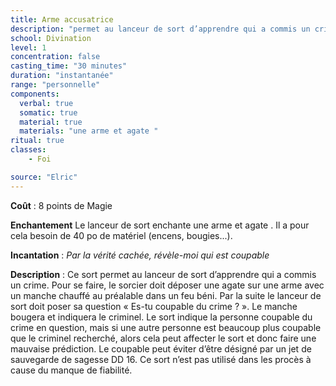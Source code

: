 ```yaml
---
title: Arme accusatrice
description: "permet au lanceur de sort d’apprendre qui a commis un crime"
school: Divination
level: 1
concentration: false
casting_time: "30 minutes"
duration: "instantanée"
range: "personnelle"
components:
  verbal: true
  somatic: true
  material: true
  materials: "une arme et agate "
ritual: true
classes:
    - Foi

source: "Elric"
---
```

**Coût** : 8 points de Magie   

**Enchantement** Le lanceur de sort enchante une arme et agate . Il a pour cela besoin de 40 po de matériel (encens, bougies...).  

**Incantation** : *Par la vérité cachée, révèle-moi qui est coupable*   

**Description** : Ce sort permet au lanceur de sort d’apprendre qui a commis un crime. Pour se faire, le sorcier doit déposer une agate sur une arme avec un manche chauffé au préalable dans un feu béni. Par la suite le lanceur de sort doit poser sa question « Es-tu coupable du crime ? ». Le manche bougera et indiquera le criminel. Le sort indique la personne coupable du crime en question, mais si une autre personne est beaucoup plus coupable que le criminel recherché, alors cela peut affecter le sort et donc faire une mauvaise prédiction. Le coupable peut éviter d’être désigné par un jet de sauvegarde de sagesse DD 16. Ce sort n’est pas utilisé dans les procès à cause du manque de fiabilité.  
